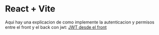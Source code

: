 # React + Vite

Aqui hay una explicacion de como implemente la autenticacion y permisos entre el front y el back con jwt:
[JWT desde el front](./src/assets/documents/AccessToken.md)